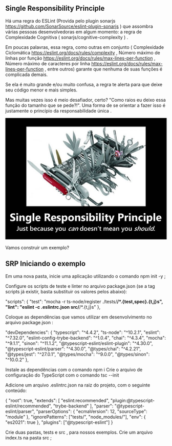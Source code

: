 ## Single Responsibility Principle

Há uma regra do ESLint (Provida pelo plugin sonarjs https://github.com/SonarSource/eslint-plugin-sonarjs ) que assombra várias pessoas desenvolvedoras em algum momento: a regra de Complexidade Cognitiva ( sonarjs/cognitive-complexity ) .

Em poucas palavras, essa regra, como outras em conjunto ( Complexidade Ciclomática https://eslint.org/docs/rules/complexity , Número máximo de linhas por função https://eslint.org/docs/rules/max-lines-per-function , Número máximo de caracteres por linha https://eslint.org/docs/rules/max-lines-per-function , entre outros) garante que nenhuma de suas funções é complicada demais.

Se ela é muito grande e/ou muito confusa, a regra te alerta para que deixe seu código menor e mais simples.

Mas muitas vezes isso é meio desafiador, certo? "Como raios eu deixo essa função do tamanho que se pede?!". Uma forma de se orientar a fazer isso é justamente o princípio da responsabilidade única .

<img src='SRP.jpeg' />

Vamos construir um exemplo?

## SRP Iniciando o exemplo

Em uma nova pasta, inicie uma aplicação utilizando o comando npm init -y ;

Configure os scripts de teste e linter no arquivo package.json (se a tag scripts já existir, basta substituir os valores pelos abaixo):

  "scripts": {
    "test": "mocha -r ts-node/register ./tests/**/*.{test,spec}.{t,j}s",
    "lint": "eslint  -c .eslintrc.json src/**/*.{t,j}s"
  },


Coloque as dependências que vamos utilizar em desenvolvimento no arquivo package.json :


"devDependencies": {
    "typescript": "^4.4.2",
    "ts-node": "^10.2.1",
    "eslint": "^7.32.0",
    "eslint-config-trybe-backend": "^1.0.4",
    "chai": "^4.3.4",
    "mocha": "^9.1.1",
    "sinon": "^11.1.2",
    "@typescript-eslint/eslint-plugin": "^4.30.0",
    "@typescript-eslint/parser": "^4.30.0",
    "@types/chai": "^4.2.21",
    "@types/jest": "^27.0.1",
    "@types/mocha": "^9.0.0",
    "@types/sinon": "^10.0.2"
  },


Instale as dependências com o comando npm i
Crie o arquivo de configuração do TypeScript com o comando tsc --init

Adicione um arquivo .eslintrc.json na raiz do projeto, com o seguinte conteúdo:

{
    "root": true,
    "extends": [
        "eslint:recommended",
        "plugin:@typescript-eslint/recommended",
        "trybe-backend"
    ],
    "parser": "@typescript-eslint/parser",
    "parserOptions": {
        "ecmaVersion": 12,
        "sourceType": "module"
    },
    "ignorePatterns": ["tests/", "node_modules/"],
    "env": { "es2021": true },
    "plugins": ["@typescript-eslint"]
}

Crie duas pastas, tests e src , para nossos exemplos. Crie um arquivo index.ts na pasta src ;